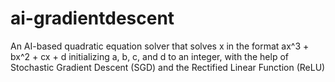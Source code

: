 # ai-gradientdescent
An AI-based quadratic equation solver that solves x in the format ax^3 + bx^2 + cx + d initializing a, b, c, and d to an integer, with the help of Stochastic Gradient Descent (SGD) and the Rectified Linear Function (ReLU)
